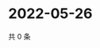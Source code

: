 # 2022-05-26

共 0 条

<!-- BEGIN WEIBO -->
<!-- 最后更新时间 Thu May 26 2022 21:34:49 GMT+0800 (China Standard Time) -->

<!-- END WEIBO -->

